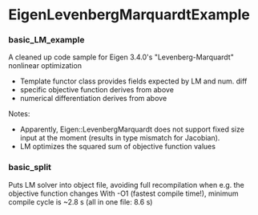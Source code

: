 # EigenLevenbergMarquardtExample
### basic_LM_example
A cleaned up code sample for Eigen 3.4.0's "Levenberg-Marquardt" nonlinear optimization

* Template functor class provides fields expected by LM and num. diff
* specific objective function derives from above
* numerical differentiation derives from above

Notes: 
* Apparently, Eigen::LevenbergMarquardt does not support fixed size input at the moment (results in type mismatch for Jacobian).
* LM optimizes the squared sum of objective function values

### basic_split
Puts LM solver into object file, avoiding full recompilation when e.g. the objective function changes
With -O1 (fastest compile time!), minimum compile cycle is ~2.8 s (all in one file: 8.6 s)
